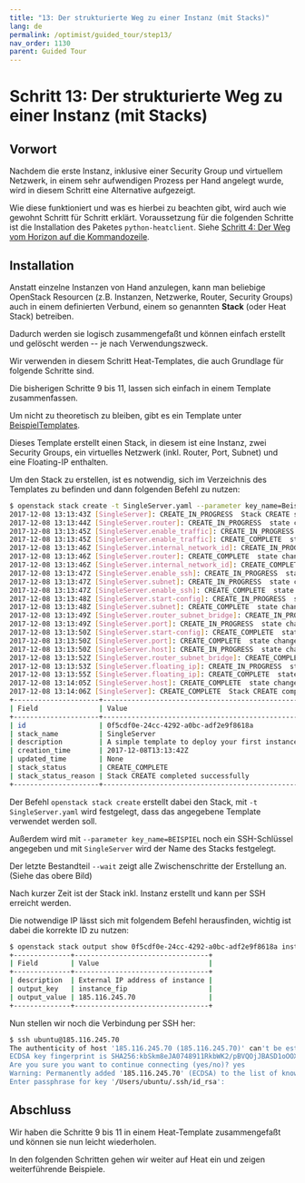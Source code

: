 ```yaml
---
title: "13: Der strukturierte Weg zu einer Instanz (mit Stacks)"
lang: de
permalink: /optimist/guided_tour/step13/
nav_order: 1130
parent: Guided Tour
---
```


Schritt 13: Der strukturierte Weg zu einer Instanz (mit Stacks)
===============================================================

Vorwort
-------

Nachdem die erste Instanz, inklusive einer Security Group und virtuellem
Netzwerk, in einem sehr aufwendigen Prozess per Hand angelegt wurde,
wird in diesem Schritt eine Alternative aufgezeigt.

Wie diese funktioniert und was es hierbei zu beachten gibt, wird auch
wie gewohnt Schritt für Schritt erklärt. Voraussetzung für die folgenden
Schritte ist die Installation des Paketes `python-heatclient`.
Siehe [Schritt 4: Der Weg vom Horizon auf die Kommandozeile](/optimist/guided_tour/step04/).


Installation
-------------

Anstatt einzelne Instanzen von Hand anzulegen, kann man beliebige
OpenStack Resourcen (z.B. Instanzen, Netzwerke, Router, Security Groups)
auch in einem definierten Verbund, einem so genannten **Stack** (oder Heat
Stack) betreiben.

Dadurch werden sie logisch zusammengefaßt und können einfach erstellt
und gelöscht werden -- je nach Verwendungszweck.

Wir verwenden in diesem Schritt Heat-Templates, die auch Grundlage für
folgende Schritte sind.

Die bisherigen Schritte 9 bis 11, lassen sich einfach in einem Template
zusammenfassen.

Um nicht zu theoretisch zu bleiben, gibt es ein Template unter [BeispielTemplates](https://github.com/innovocloud/openstack_examples/tree/master/heat/templates).

Dieses Template erstellt einen Stack, in diesem ist eine Instanz, zwei
Security Groups, ein virtuelles Netzwerk (inkl. Router, Port, Subnet)
und eine Floating-IP enthalten.

Um den Stack zu erstellen, ist es notwendig, sich im Verzeichnis des
Templates zu befinden und dann folgenden Befehl zu nutzen: 

```bash
$ openstack stack create -t SingleServer.yaml --parameter key_name=Beispiel SingleServer --wait
2017-12-08 13:13:43Z [SingleServer]: CREATE_IN_PROGRESS  Stack CREATE started
2017-12-08 13:13:44Z [SingleServer.router]: CREATE_IN_PROGRESS  state changed
2017-12-08 13:13:45Z [SingleServer.enable_traffic]: CREATE_IN_PROGRESS  state changed
2017-12-08 13:13:45Z [SingleServer.enable_traffic]: CREATE_COMPLETE  state changed
2017-12-08 13:13:46Z [SingleServer.internal_network_id]: CREATE_IN_PROGRESS  state changed
2017-12-08 13:13:46Z [SingleServer.router]: CREATE_COMPLETE  state changed
2017-12-08 13:13:46Z [SingleServer.internal_network_id]: CREATE_COMPLETE  state changed
2017-12-08 13:13:47Z [SingleServer.enable_ssh]: CREATE_IN_PROGRESS  state changed
2017-12-08 13:13:47Z [SingleServer.subnet]: CREATE_IN_PROGRESS  state changed
2017-12-08 13:13:47Z [SingleServer.enable_ssh]: CREATE_COMPLETE  state changed
2017-12-08 13:13:48Z [SingleServer.start-config]: CREATE_IN_PROGRESS  state changed
2017-12-08 13:13:48Z [SingleServer.subnet]: CREATE_COMPLETE  state changed
2017-12-08 13:13:49Z [SingleServer.router_subnet_bridge]: CREATE_IN_PROGRESS  state changed
2017-12-08 13:13:49Z [SingleServer.port]: CREATE_IN_PROGRESS  state changed
2017-12-08 13:13:50Z [SingleServer.start-config]: CREATE_COMPLETE  state changed
2017-12-08 13:13:50Z [SingleServer.port]: CREATE_COMPLETE  state changed
2017-12-08 13:13:50Z [SingleServer.host]: CREATE_IN_PROGRESS  state changed
2017-12-08 13:13:52Z [SingleServer.router_subnet_bridge]: CREATE_COMPLETE  state changed
2017-12-08 13:13:53Z [SingleServer.floating_ip]: CREATE_IN_PROGRESS  state changed
2017-12-08 13:13:55Z [SingleServer.floating_ip]: CREATE_COMPLETE  state changed
2017-12-08 13:14:05Z [SingleServer.host]: CREATE_COMPLETE  state changed
2017-12-08 13:14:06Z [SingleServer]: CREATE_COMPLETE  Stack CREATE completed successfully
+---------------------+-------------------------------------------------+
| Field               | Value                                           |
+---------------------+-------------------------------------------------+
| id                  | 0f5cdf0e-24cc-4292-a0bc-adf2e9f8618a            |
| stack_name          | SingleServer                                    |
| description         | A simple template to deploy your first instance |
| creation_time       | 2017-12-08T13:13:42Z                            |
| updated_time        | None                                            |
| stack_status        | CREATE_COMPLETE                                 |
| stack_status_reason | Stack CREATE completed successfully             |
+---------------------+-------------------------------------------------+
```

Der Befehl `openstack stack create` erstellt dabei den Stack, mit
`-t SingleServer.yaml` wird festgelegt, dass das angegebene Template
verwendet werden soll.

Außerdem wird mit `--parameter key_name=BEISPIEL` noch ein SSH-Schlüssel
angegeben und mit `SingleServer` wird der Name des Stacks festgelegt.

Der letzte Bestandteil `--wait` zeigt alle Zwischenschritte der
Erstellung an. (Siehe das obere Bild)


Nach kurzer Zeit ist der Stack inkl. Instanz erstellt und kann per SSH
erreicht werden.

Die notwendige IP lässt sich mit folgendem Befehl herausfinden, wichtig
ist dabei die korrekte ID zu nutzen:

```bash
$ openstack stack output show 0f5cdf0e-24cc-4292-a0bc-adf2e9f8618a instance_fip
+--------------+---------------------------------+
| Field        | Value                           |
+--------------+---------------------------------+
| description  | External IP address of instance |
| output_key   | instance_fip                    |
| output_value | 185.116.245.70                  |
+--------------+---------------------------------+
```

Nun stellen wir noch die Verbindung per SSH her:

```bash
$ ssh ubuntu@185.116.245.70
The authenticity of host '185.116.245.70 (185.116.245.70)' can't be established.
ECDSA key fingerprint is SHA256:kbSkm8eJA0748911RkbWK2/pBVQOjJBASD1oOOXalk.
Are you sure you want to continue connecting (yes/no)? yes
Warning: Permanently added '185.116.245.70' (ECDSA) to the list of known hosts.
Enter passphrase for key '/Users/ubuntu/.ssh/id_rsa':
```

Abschluss
---------

Wir haben die Schritte 9 bis 11 in einem Heat-Template zusammengefaßt
und können sie nun leicht wiederholen.

In den folgenden Schritten gehen wir weiter auf Heat ein und zeigen
weiterführende Beispiele.
